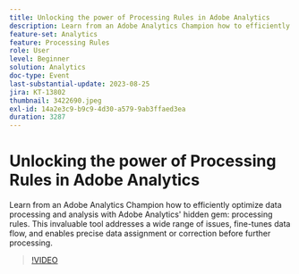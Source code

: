 ```yaml
---
title: Unlocking the power of Processing Rules in Adobe Analytics
description: Learn from an Adobe Analytics Champion how to efficiently optimize data processing and analysis with Adobe Analytics' hidden gem - processing rules. This invaluable tool addresses a wide range of issues, fine-tunes data flow, and enables precise data assignment or correction before further processing.
feature-set: Analytics
feature: Processing Rules
role: User
level: Beginner
solution: Analytics
doc-type: Event
last-substantial-update: 2023-08-25
jira: KT-13802
thumbnail: 3422690.jpeg
exl-id: 14a2e3c9-b9c9-4d30-a579-9ab3ffaed3ea
duration: 3287
---
```

# Unlocking the power of Processing Rules in Adobe Analytics

Learn from an Adobe Analytics Champion how to efficiently optimize data processing and analysis with Adobe Analytics' hidden gem: processing rules. This invaluable tool addresses a wide range of issues, fine-tunes data flow, and enables precise data assignment or correction before further processing.

>[!VIDEO](https://video.tv.adobe.com/v/3422690/?learn=on)
